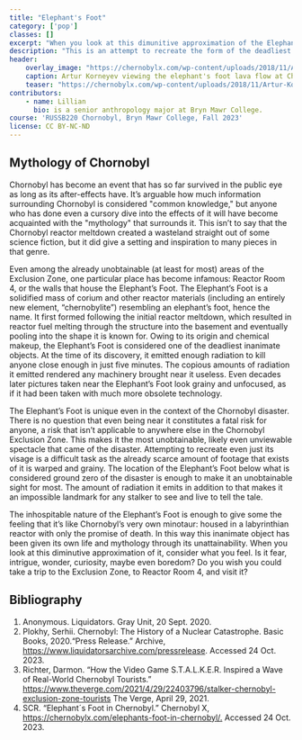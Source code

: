 ```yaml
---
title: "Elephant's Foot"
category: ['pop']
classes: []
excerpt: "When you look at this dimunitive approximation of the Elephant's Foot, consider what you feel."
description: "This is an attempt to recreate the form of the deadliest man-made object. The Elephant's foot holds a special place in the mythology of Chornobyl by being the most inaccessible product of it."
header:
    overlay_image: "https://chernobylx.com/wp-content/uploads/2018/11/Artur-Korneyev-Deputy-Director-of-Shelter-Object-viewing-the-elephants-foot-lava-flow-at-Chernobyl-1996.-Photo-US-Department-of-Energy.jpg"
    caption: Artur Korneyev viewing the elephant's foot lava flow at Chornobyl, 1996. US Department of Energy.
    teaser: "https://chernobylx.com/wp-content/uploads/2018/11/Artur-Korneyev-Deputy-Director-of-Shelter-Object-viewing-the-elephants-foot-lava-flow-at-Chernobyl-1996.-Photo-US-Department-of-Energy.jpg"
contributors:
    - name: Lillian
      bio: is a senior anthropology major at Bryn Mawr College.
course: 'RUSSB220 Chornobyl, Bryn Mawr College, Fall 2023'
license: CC BY-NC-ND
---
```


## Mythology of Chornobyl

Chornobyl has become an event that has so far survived in the public eye as long as its after-effects have. It’s arguable how much information surrounding Chornobyl is considered "common knowledge," but anyone who has done even a cursory dive into the effects of it will have become acquainted with the "mythology" that surrounds it. This isn’t to say that the Chornobyl reactor meltdown created a wasteland straight out of some science fiction, but it did give a setting and inspiration to many pieces in that genre.

Even among the already unobtainable (at least for most) areas of the Exclusion Zone, one particular place has become infamous: Reactor Room 4, or the walls that house the Elephant’s Foot. The Elephant’s Foot is a solidified mass of corium and other reactor materials (including an entirely new element, “chernobylite”) resembling an elephant’s foot, hence the name. It first formed following the initial reactor meltdown, which resulted in reactor fuel melting through the structure into the basement and eventually pooling into the shape it is known for. Owing to its origin and chemical makeup, the Elephant’s Foot is considered one of the deadliest inanimate objects. At the time of its discovery, it emitted enough radiation to kill anyone close enough in just five minutes. The copious amounts of radiation it emitted rendered any machinery brought near it useless. Even decades later pictures taken near the Elephant’s Foot look grainy and unfocused, as if it had been taken with much more obsolete technology. 

The Elephant’s Foot is unique even in the context of the Chornobyl disaster. There is no question that even being near it constitutes a fatal risk for anyone, a risk that isn’t applicable to anywhere else in the Chornobyl Exclusion Zone. This makes it the most unobtainable, likely even unviewable spectacle that came of the disaster. Attempting to recreate even just its visage is a difficult task as the already scarce amount of footage that exists of it is warped and grainy. The location of the Elephant’s Foot below what is considered ground zero of the disaster is enough to make it an unobtainable sight for most. The amount of radiation it emits in addition to that makes it an impossible landmark for any stalker to see and live to tell the tale. 

The inhospitable nature of the Elephant’s Foot is enough to give some the feeling that it’s like Chornobyl’s very own minotaur: housed in a labyrinthian reactor with only the promise of death. In this way this inanimate object has been given its own life and mythology through its unattainability. When you look at this diminutive approximation of it, consider what you feel. Is it fear, intrigue, wonder, curiosity, maybe even boredom? Do you wish you could take a trip to the Exclusion Zone, to Reactor Room 4, and visit it?

## Bibliography

<div class="footnotes">
    <ol>
        <li>Anonymous. Liquidators. Gray Unit, 20 Sept. 2020.</li>
        <li> Plokhy, Serhii. Chernobyl: The History of a Nuclear Catastrophe. Basic Books, 2020.“Press Release.” Archive, <a href="https://www.liquidatorsarchive.com/pressrelease">https://www.liquidatorsarchive.com/pressrelease</a>. Accessed 24 Oct. 2023.</li>
        <li>Richter, Darmon. “How the Video Game S.T.A.L.K.E.R. Inspired a Wave of Real-World Chernobyl Tourists.” <a href="https://www.theverge.com/2021/4/29/22403796/stalker-chernobyl-exclusion-zone-tourists">https://www.theverge.com/2021/4/29/22403796/stalker-chernobyl-exclusion-zone-tourists</a> The Verge, April 29, 2021.</li>
        <li>SCR. “Elephant´s Foot in Chernobyl.” Chernobyl X, <a href="https://chernobylx.com/elephants-foot-in-chernobyl/">https://chernobylx.com/elephants-foot-in-chernobyl/.</a> Accessed 24 Oct. 2023.</li>
    </ol>
</div>

